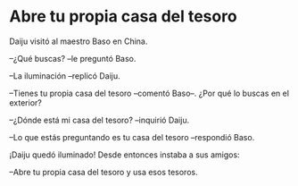 # Abre tu propia casa del tesoro

Daiju visitó al maestro Baso en China.

–¿Qué buscas? –le preguntó Baso.

–La iluminación –replicó Daiju.

–Tienes tu propia casa del tesoro –comentó Baso–. ¿Por qué lo buscas en
el exterior?

–¿Dónde está mi casa del tesoro? –inquirió Daiju.

–Lo que estás preguntando es tu casa del tesoro –respondió Baso.

¡Daiju quedó iluminado! Desde entonces instaba a sus amigos:

–Abre tu propia casa del tesoro y usa esos tesoros.